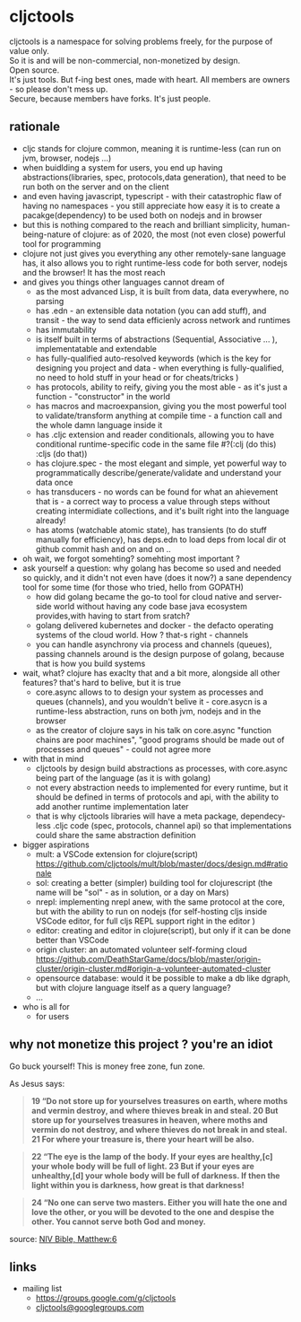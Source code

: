# cljctools

cljctools is a namespace for solving problems freely, for the purpose of value only.    
So it is and will be non-commercial, non-monetized by design.   
Open source.  
It's just tools. But f-ing best ones, made with heart.
All members are owners - so please don't mess up.   
Secure, because members have forks. It's just people.   

## rationale

- cljc stands for clojure common, meaning it is runtime-less (can run on jvm, browser, nodejs ...)
- when buidlding a system for users, you end up having abstractions(libraries, spec, protocols,data generation), that need to be run both on the server and on the client
- and even having javascript, typescript - with their catastrophic flaw of having no namespaces - you still appreciate how easy it is to create a pacakge(dependency) to be used both on nodejs and in browser
- but this is nothing compared to the reach and brilliant simplicity, human-being-nature of clojure: as of 2020, the most (not even close) powerful tool for programming
- clojure not just gives you everything any other remotely-sane language has, it also allows you to right runtime-less code for both server, nodejs and the browser! It has the most reach
- and gives you things other languages cannot dream of
  - as the most advanced Lisp, it is built from data, data everywhere, no parsing
  - has .edn - an extensible data notation (you can add stuff), and transit - the way to send data efficienly across network and runtimes
  - has immutability
  - is itself built in terms of abstractions (Sequential, Associative ... ), implementatable and extendable
  - has fully-qualified auto-resolved keywords (which is the key for designing you project and data - when everything is fully-qualified, no need to hold stuff in your head or for cheats/tricks )
  - has protocols, ability to reify, giving you the most able - as it's just a function - "constructor" in the world
  - has macros and macroexpansion, giving you the most powerful tool to validate/transform anything at compile time - a function call and the whole damn language inside it
  - has .cljc extension and reader conditionals, allowing you to have conditional runtime-specific code in the same file #?(:clj (do this) :cljs (do that))
  - has clojure.spec - the most elegant and simple, yet powerful way to programmatically describe/generate/validate and understand your data once
  - has transducers - no words can be found for what an ahievement that is - a correct way to process a value through steps without creating intermidiate collections, and it's built right into the language  already!
  - has atoms (watchable atomic state), has transients (to do stuff manually for efficiency), has deps.edn to load deps from local dir ot github commit hash and on and on ..
- oh wait, we forgot somehting? somehting most important ? 
- ask yourself a question: why golang has become so used and needed so quickly, and it didn't not even have (does it now?) a sane dependency tool for some time (for those who tried, hello from GOPATH)
  - how did golang became the go-to tool for cloud native and server-side world without having any code base java ecosystem provides,with having to start from sratch?
  - golang delivered kubernetes and docker - the defacto operating systems of the cloud world. How ? that-s right - channels
  - you can handle asynchrony via process and channels (queues), passing channels around is the design purpose of golang, because that is how you build systems
- wait, what? clojure has exaclty that and a bit more, alongside all other features? that's hard to belive, but it is true
  - core.async allows to to design your system as processes and queues (channels), and you wouldn't belive it - core.asycn is a runtime-less abstraction, runs on both jvm, nodejs and in the browser 
  - as the creator of clojure says in his talk on core.async "function chains are poor machines", "good programs should be made out of processes and queues" - could not agree more
- with that in mind
  - cljctools by design build abstractions as processes, with core.async being part of the language (as it is with golang)
  - not every abstraction needs to implemented for every runtime, but it should be defined in terms of protocols and api, with the ability to add another runtime implementation later
  - that is why cljctools libraries will have a meta package, dependecy-less .cljc code (spec, protocols, channel api) so that implementations could share the same abstraction definition
- bigger aspirations
  - mult: a VSCode extension for clojure(script) https://github.com/cljctools/mult/blob/master/docs/design.md#rationale
  - sol: creating a better (simpler) building tool for clojurescript (the name will be "sol" - as in solution, or a day on Mars)
  - nrepl: implementing nrepl anew, with the same protocol at the core, but with the ability to run on nodejs (for self-hosting cljs inside VSCode editor, for full cljs REPL support right in the editor )
  - editor: creating and editor in clojure(script), but only if it can be done better than VSCode
  - origin cluster: an automated volunteer self-forming cloud  https://github.com/DeathStarGame/docs/blob/master/origin-cluster/origin-cluster.md#origin-a-volunteer-automated-cluster
  - opensource database: would it be possible to make a db like dgraph, but with clojure language itself as a query language?
  - ...
- who is all for
  - for users

## why not monetize this project ? you're an idiot

Go buck yourself! This is money free zone, fun zone.

As Jesus says:

> <b>19 “Do not store up for yourselves treasures on earth, where moths and vermin destroy, and where thieves break in and steal. 20 But store up for yourselves treasures in heaven, where moths and vermin do not destroy, and where thieves do not break in and steal. 21 For where your treasure is, there your heart will be also.</b>

> <b>22 “The eye is the lamp of the body. If your eyes are healthy,[c] your whole body will be full of light. 23 But if your eyes are unhealthy,[d] your whole body will be full of darkness. If then the light within you is darkness, how great is that darkness!</b>

> <b>24 “No one can serve two masters. Either you will hate the one and love the other, or you will be devoted to the one and despise the other. You cannot serve both God and money.</b>

source: [NIV Bible, Matthew:6](https://www.biblica.com/bible/niv/matthew/6/)


## links
- mailing list
  - https://groups.google.com/g/cljctools
  - cljctools@googlegroups.com
